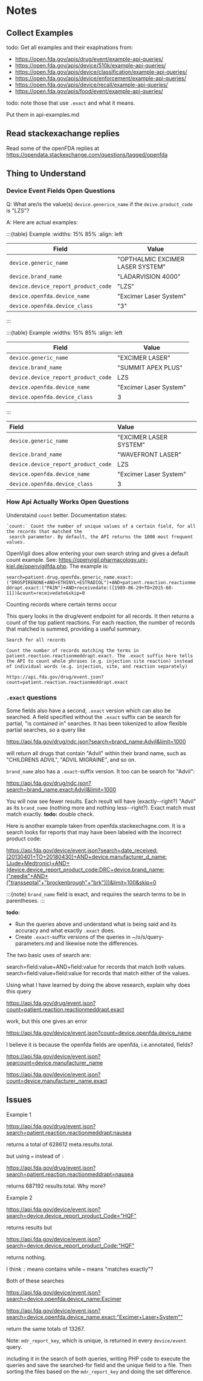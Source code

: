 # Notes

## Collect Examples

todo: Get all examples and their exaplnations from:

- <https://open.fda.gov/apis/drug/event/example-api-queries/>
- <https://open.fda.gov/apis/device/510k/example-api-queries/>
- <https://open.fda.gov/apis/device/classification/example-api-queries/>
- <https://open.fda.gov/apis/device/enforcement/example-api-queries/>
- <https://open.fda.gov/apis/device/recall/example-api-queries/>
- <https://open.fda.gov/apis/food/event/example-api-queries/>

todo: note those that use `.exact` and what it means.

Put them in api-examples.md

## Read stackexachange replies

Read some of the openFDA replies at <https://opendata.stackexchange.com/questions/tagged/openfda>

## Thing to Understand

### Device Event Fields Open Questions

Q: What are/is the value(s) `device.generice_name` if the `deive.product_code` is "LZS"?

A: Here are actual examples:

:::{table} Example
:widths: 15% 85%
:align: left

| Field | Value |
---  | ------------- 
`device.generic_name` | "OPTHALMIC EXCIMER LASER SYSTEM"
`device.brand_name` | "LADARVISION 4000"
`device.device_report_product_code` | "LZS"
`device.openfda.device_name` | "Excimer Laser System"
`device.openfda.device_class` | "3"
:::

:::{table} Example
:widths: 15% 85%
:align: left

| Field | Value |
----  | ------------- 
`device.generic_name` | "EXCIMER LASER"
`device.brand_name` | "SUMMIT APEX PLUS"
`device.device_report_product_code` | LZS
`device.openfda.device_name` | "Excimer Laser System"
`device.openfda.device_class` | 3
:::

| Field | Value |
| :---  | :--------------- 
`device.generic_name` | "EXCIMER LASER SYSTEM"
`device.brand_name` | "WAVEFRONT LASER"
`device.device_report_product_code` | LZS
`device.openfda.device_name` | "Excimer Laser System"
`device.openfda.device_class` | 3

### How Api Actually Works Open Questions

Understaind `count` better. Documentation states:

    `count:` Count the number of unique values of a certain field, for all the records that matched the
     search parameter. By default, the API returns the 1000 most frequent values.

OpenVigil does allow entering your own search string and gives a default count example. See:
<https://openvigil.pharmacology.uni-kiel.de/openvigilfda.php>. The example is:

`search=patient.drug.openfda.generic_name.exact:("DROSPIRENONE+AND+ETHINYL+ESTRADIOL")+AND+patient.reaction.reactionmeddrapt.exact:("PAIN")+AND+receivedate:([1989-06-29+TO+2015-08-11])&count=receivedate&skip=0`

Counting records where certain terms occur

This query looks in the drug/event endpoint for all records. It then returns a count of the top patient reactions. For each reaction, the number of records that matched is summed, providing a useful summary.

    Search for all records

    Count the number of records matching the terms in patient.reaction.reactionmeddrapt.exact. The .exact suffix here tells the API to count whole phrases (e.g. injection site reaction) instead of individual words (e.g. injection, site, and reaction separately)

`https://api.fda.gov/drug/event.json?count=patient.reaction.reactionmeddrapt.exact`

### `.exact` questions

Some fields also have a second, `.exact` version which can also be searched. A field specified without the `.exact` suffix can be search for
partial, "is contained in" searches. It has been tokenized to allow flexible partial searches, so a query like 

<https://api.fda.gov/drug/ndc.json?search=brand_name:Advil&limit=1000>

will return all drugs that contain "Advil" within their brand name, such as "CHILDRENS ADVIL", "ADVIL MIGRAINE", and so on.

`brand_name` also has a `.exact`-suffix version. It too can be search for "Advil":

<https://api.fda.gov/drug/ndc.json?search=brand_name.exact:Advil&limit=1000>

You will now see fewer results. Each result will have (exactly--right?) "Advil" as its `brand_name` (nothing more and nothing less--right?). Exact match must
match exactly. **todo:** double check.

Here is another example taken from openfda.stackexchagne.com. It is a search looks for reports that may have been labeled with the incorrect product code:

<https://api.fda.gov/device/event.json?search=date_received:[20130401+TO+20180430]+AND+device.manufacturer_d_name:(Jude+Medtronic)+AND+(device.device_report_product_code:DRC+device.brand_name:("needle"+AND+("transseptal"+"brockenbrough"+"brk")))&limit=100&skip=0>

:::{note}
`brand_name` field is exact, and requires the search terms to be in parentheses. 
:::

**todo:**

- Run the queries above and understand what is being said and its accuracy and what exactly `.exact` does. 
- Create `.exact`-suffix versions of the queries in ~/o/s/query-parameters.md and likewise note the differences.

The two basic uses of search are:

search=field:value+AND+field:value for records that match both values.
search=field:value+field:value for records that match either of the values.

Using what I have learned by doing the above research, explain why does this query

<https://api.fda.gov/drug/event.json?count=patient.reaction.reactionmeddrapt.exact>

work, but this one gives an error

<https://api.fda.gov/device/event.json?count=device.openfda.device_name>

I believe it is because the openfda fields are openfda, i.e.annotated, fields?

<https://api.fda.gov/device/event.json?searcount=device.manufacturer_name>

<https://api.fda.gov/device/event.json?count=device.manufacturer_name.exact>

## Issues

Example 1 

<https://api.fda.gov/drug/event.json?search=patient.reaction.reactionmeddrapt:nausea> 

returns a total of 628612 meta.results.total.

but using `=` instead of `:` 
 
<https://api.fda.gov/drug/event.json?search=patient.reaction.reactionmeddrapt=nausea>

returns 687192 results.total. Why more?

Example 2

<https://api.fda.gov/device/event.json?search=device.device_report_product_Code="HQF">

returns results but 

<https://api.fda.gov/device/event.json?search=device.device_report_product_Code:"HQF">

returns nothing.

I think `:` means contains while `=` means "matches exactly"?

Both of these searches

<https://api.fda.gov/device/event.json?search=device.openfda.device_name:Excimer>

<https://api.fda.gov/device/event.json?search=device.openfda.device_name.exact:"Excimer+Laser+System"">

return the same totals of 13267.

Note: `mdr_report_key`, which is unique, is returned in every `device/event` query.

including it in the search of both queries, writing PHP code to execute the 
queries and save the searched-for field and the unique field to a file. Then sorting the files based on the 
`mdr_report_key` and doing the set difference.
